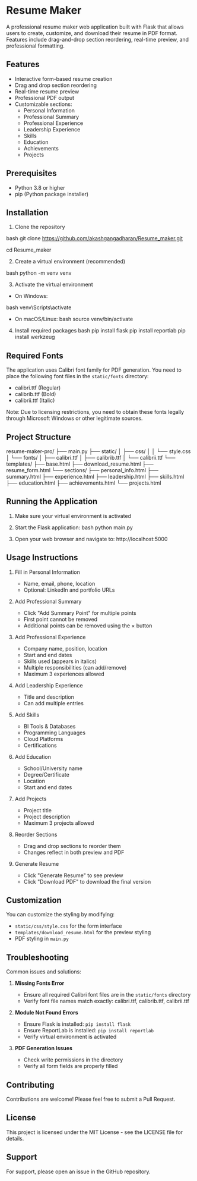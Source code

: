 # Resume Maker

A professional resume maker web application built with Flask that allows users to create, customize, and download their resume in PDF format. Features include drag-and-drop section reordering, real-time preview, and professional formatting.

## Features

- Interactive form-based resume creation
- Drag and drop section reordering
- Real-time resume preview
- Professional PDF output
- Customizable sections:
  - Personal Information
  - Professional Summary
  - Professional Experience
  - Leadership Experience
  - Skills
  - Education
  - Achievements
  - Projects

## Prerequisites

- Python 3.8 or higher
- pip (Python package installer)

## Installation

1. Clone the repository

bash
git clone https://github.com/akashgangadharan/Resume_maker.git

cd Resume_maker


2. Create a virtual environment (recommended)

bash
python -m venv venv


3. Activate the virtual environment
- On Windows:

bash
venv\Scripts\activate

- On macOS/Linux:
bash
source venv/bin/activate


4. Install required packages
bash
pip install flask
pip install reportlab
pip install werkzeug


## Required Fonts

The application uses Calibri font family for PDF generation. You need to place the following font files in the `static/fonts` directory:
- calibri.ttf (Regular)
- calibrib.ttf (Bold)
- calibrii.ttf (Italic)

Note: Due to licensing restrictions, you need to obtain these fonts legally through Microsoft Windows or other legitimate sources.

## Project Structure

resume-maker-pro/
├── main.py
├── static/
│ ├── css/
│ │ └── style.css
│ └── fonts/
│ ├── calibri.ttf
│ ├── calibrib.ttf
│ └── calibrii.ttf
└── templates/
├── base.html
├── download_resume.html
├── resume_form.html
└── sections/
├── personal_info.html
├── summary.html
├── experience.html
├── leadership.html
├── skills.html
├── education.html
├── achievements.html
└── projects.html


## Running the Application

1. Make sure your virtual environment is activated

2. Start the Flask application:
bash
python main.py

3. Open your web browser and navigate to:
http://localhost:5000


## Usage Instructions

1. Fill in Personal Information
   - Name, email, phone, location
   - Optional: LinkedIn and portfolio URLs

2. Add Professional Summary
   - Click "Add Summary Point" for multiple points
   - First point cannot be removed
   - Additional points can be removed using the × button

3. Add Professional Experience
   - Company name, position, location
   - Start and end dates
   - Skills used (appears in italics)
   - Multiple responsibilities (can add/remove)
   - Maximum 3 experiences allowed

4. Add Leadership Experience
   - Title and description
   - Can add multiple entries

5. Add Skills
   - BI Tools & Databases
   - Programming Languages
   - Cloud Platforms
   - Certifications

6. Add Education
   - School/University name
   - Degree/Certificate
   - Location
   - Start and end dates

7. Add Projects
   - Project title
   - Project description
   - Maximum 3 projects allowed

8. Reorder Sections
   - Drag and drop sections to reorder them
   - Changes reflect in both preview and PDF

9. Generate Resume
   - Click "Generate Resume" to see preview
   - Click "Download PDF" to download the final version

## Customization

You can customize the styling by modifying:
- `static/css/style.css` for the form interface
- `templates/download_resume.html` for the preview styling
- PDF styling in `main.py`

## Troubleshooting

Common issues and solutions:

1. **Missing Fonts Error**
   - Ensure all required Calibri font files are in the `static/fonts` directory
   - Verify font file names match exactly: calibri.ttf, calibrib.ttf, calibrii.ttf

2. **Module Not Found Errors**
   - Ensure Flask is installed: `pip install flask`
   - Ensure ReportLab is installed: `pip install reportlab`
   - Verify virtual environment is activated

3. **PDF Generation Issues**
   - Check write permissions in the directory
   - Verify all form fields are properly filled

## Contributing

Contributions are welcome! Please feel free to submit a Pull Request.

## License

This project is licensed under the MIT License - see the LICENSE file for details.

## Support

For support, please open an issue in the GitHub repository.
